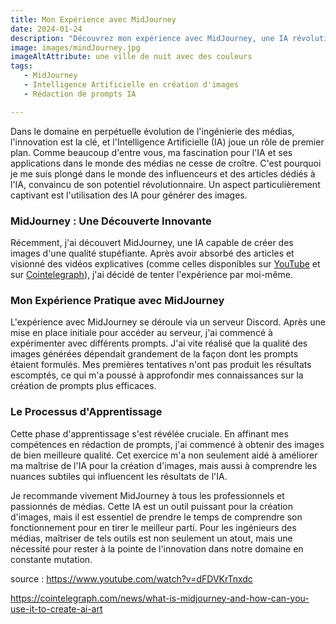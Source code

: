 ```yaml
---
title: Mon Expérience avec MidJourney
date: 2024-01-24
description: "Découvrez mon expérience avec MidJourney, une IA révolutionnaire pour la création d'images. Cet article partage mon parcours d'apprentissage pour maîtriser les prompts d'IA, soulignant l'importance de cette compétence pour les ingénieurs des médias. Il offre un aperçu de l'impact de l'IA dans le domaine de la création visuelle et de l'innovation technologique."
image: images/mindJourney.jpg
imageAltAttribute: une ville de nuit avec des couleurs 
tags:
   - MidJourney
   - Intelligence Artificielle en création d'images
   - Rédaction de prompts IA

---
```


Dans le domaine en perpétuelle évolution de l'ingénierie des médias, l'innovation est la clé, et l'Intelligence Artificielle (IA) joue un rôle de premier plan. Comme beaucoup d'entre vous, ma fascination pour l'IA et ses applications dans le monde des médias ne cesse de croître. C'est pourquoi je me suis plongé dans le monde des influenceurs et des articles dédiés à l'IA, convaincu de son potentiel révolutionnaire. Un aspect particulièrement captivant est l'utilisation des IA pour générer des images.

### **MidJourney : Une Découverte Innovante**

Récemment, j'ai découvert MidJourney, une IA capable de créer des images
 d'une qualité stupéfiante. Après avoir absorbé des articles et visionné
 des vidéos explicatives (comme celles disponibles sur [YouTube](https://www.youtube.com/watch?v=dFDVKrTnxdc) et sur [Cointelegraph](https://cointelegraph.com/news/what-is-midjourney-and-how-can-you-use-it-to-create-ai-art)), j'ai décidé de tenter l'expérience par moi-même.

### **Mon Expérience Pratique avec MidJourney**

L'expérience avec MidJourney se déroule via un serveur Discord. Après une mise en place initiale pour accéder au serveur, j'ai commencé à expérimenter avec différents prompts. J'ai vite réalisé que la qualité des images générées dépendait grandement de la façon dont les prompts étaient formulés. Mes premières tentatives n'ont pas produit les résultats escomptés, ce qui m'a poussé à approfondir mes connaissances sur la création de prompts plus efficaces.

### **Le Processus d'Apprentissage**

Cette phase d'apprentissage s'est révélée cruciale. En affinant mes compétences en rédaction de prompts, j'ai commencé à obtenir des images de bien meilleure qualité. Cet exercice m'a non seulement aidé à améliorer ma maîtrise de l'IA pour la création d'images, mais aussi à comprendre les nuances subtiles qui influencent les résultats de l'IA.

Je recommande vivement MidJourney à tous les professionnels et passionnés de médias. Cette IA est un outil puissant pour la création d'images, mais il est essentiel de prendre le temps de comprendre son fonctionnement pour en tirer le meilleur parti. Pour les ingénieurs des médias, maîtriser de tels outils est non seulement un atout, mais une nécessité pour rester à la pointe de l'innovation dans notre domaine en constante mutation.

source : https://www.youtube.com/watch?v=dFDVKrTnxdc

https://cointelegraph.com/news/what-is-midjourney-and-how-can-you-use-it-to-create-ai-art
